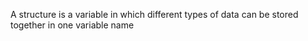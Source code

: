 A structure is a variable in which different types of data can be stored together in one variable name